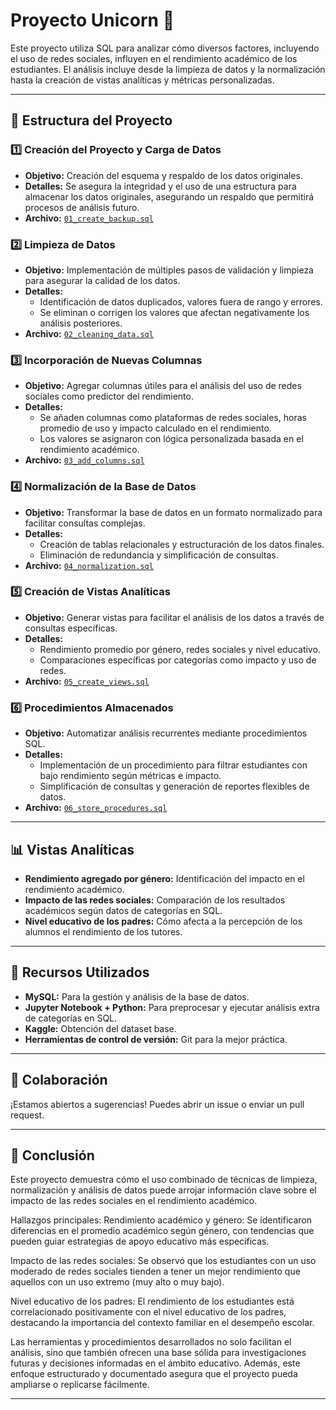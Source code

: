 # Proyecto Unicorn 🦄

Este proyecto utiliza SQL para analizar cómo diversos factores, incluyendo el uso de redes sociales, influyen en el rendimiento académico de los estudiantes. El análisis incluye desde la limpieza de datos y la normalización hasta la creación de vistas analíticas y métricas personalizadas.

---

## 📂 Estructura del Proyecto

### 1️⃣ Creación del Proyecto y Carga de Datos
- **Objetivo:** Creación del esquema y respaldo de los datos originales.
- **Detalles:** Se asegura la integridad y el uso de una estructura para almacenar los datos originales, asegurando un respaldo que permitirá procesos de análisis futuro.
- **Archivo:** [`01_create_backup.sql`](01_create_backup.sql)

### 2️⃣ Limpieza de Datos
- **Objetivo:** Implementación de múltiples pasos de validación y limpieza para asegurar la calidad de los datos.
- **Detalles:**
  - Identificación de datos duplicados, valores fuera de rango y errores.
  - Se eliminan o corrigen los valores que afectan negativamente los análisis posteriores.
- **Archivo:** [`02_cleaning_data.sql`](`02_cleaning_data.sql`)

### 3️⃣ Incorporación de Nuevas Columnas
- **Objetivo:** Agregar columnas útiles para el análisis del uso de redes sociales como predictor del rendimiento.
- **Detalles:**
  - Se añaden columnas como plataformas de redes sociales, horas promedio de uso y impacto calculado en el rendimiento.
  - Los valores se asignaron con lógica personalizada basada en el rendimiento académico.
- **Archivo:** [`03_add_columns.sql`](03_add_columns.sql)

### 4️⃣ Normalización de la Base de Datos
- **Objetivo:** Transformar la base de datos en un formato normalizado para facilitar consultas complejas.
- **Detalles:**
  - Creación de tablas relacionales y estructuración de los datos finales.
  - Eliminación de redundancia y simplificación de consultas.
- **Archivo:** [`04_normalization.sql`](04_normalization.sql)

### 5️⃣ Creación de Vistas Analíticas
- **Objetivo:** Generar vistas para facilitar el análisis de los datos a través de consultas específicas.
- **Detalles:**
  - Rendimiento promedio por género, redes sociales y nivel educativo.
  - Comparaciones específicas por categorías como impacto y uso de redes.
- **Archivo:** [`05_create_views.sql`](05_create_views.sql)

### 6️⃣ Procedimientos Almacenados
- **Objetivo:** Automatizar análisis recurrentes mediante procedimientos SQL.
- **Detalles:**
  - Implementación de un procedimiento para filtrar estudiantes con bajo rendimiento según métricas e impacto.
  - Simplificación de consultas y generación de reportes flexibles de datos.
- **Archivo:** [`06_store_procedures.sql`](06_store_procedires.sql)

---

## 📊 Vistas Analíticas
- **Rendimiento agregado por género:** Identificación del impacto en el rendimiento académico.
- **Impacto de las redes sociales:** Comparación de los resultados académicos según datos de categorías en SQL.
- **Nivel educativo de los padres:** Cómo afecta a la percepción de los alumnos el rendimiento de los tutores.

---

## 🔧 Recursos Utilizados
- **MySQL:** Para la gestión y análisis de la base de datos.
- **Jupyter Notebook + Python:** Para preprocesar y ejecutar análisis extra de categorías en SQL.
- **Kaggle:** Obtención del dataset base.
- **Herramientas de control de versión:** Git para la mejor práctica.

---

## 🤝 Colaboración
¡Estamos abiertos a sugerencias! Puedes abrir un issue o enviar un pull request.

---

## 🏁 Conclusión
Este proyecto demuestra cómo el uso combinado de técnicas de limpieza, normalización y análisis de datos puede arrojar información clave sobre el impacto de las redes sociales en el rendimiento académico.

Hallazgos principales:
Rendimiento académico y género: Se identificaron diferencias en el promedio académico según género, con tendencias que pueden guiar estrategias de apoyo educativo más específicas.

Impacto de las redes sociales: Se observó que los estudiantes con un uso moderado de redes sociales tienden a tener un mejor rendimiento que aquellos con un uso extremo (muy alto o muy bajo).

Nivel educativo de los padres: El rendimiento de los estudiantes está correlacionado positivamente con el nivel educativo de los padres, destacando la importancia del contexto familiar en el desempeño escolar.

Las herramientas y procedimientos desarrollados no solo facilitan el análisis, sino que también ofrecen una base sólida para investigaciones futuras y decisiones informadas en el ámbito educativo. Además, este enfoque estructurado y documentado asegura que el proyecto pueda ampliarse o replicarse fácilmente.



---

